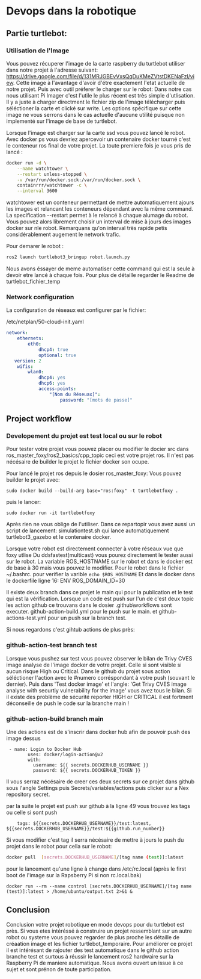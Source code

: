 # Devops dans la robotique


## Partie turtlebot:

###  Utilisation de l'Image

Vous pouvez récuperer l'image de la carte raspberry du turtlebot utiliser dans notre projet
à l'adresse suivant:  https://drive.google.com/file/d/131MRJGBEvVxsQqDuKMeZVtstDKENaFzl/view.
Cette image à l'avantage d'avoir d'étre exactement l'etat actuelle de notre projet.
Puis avec outil préferer le charger sur le robot:
Dans notre cas nous utilisant Pi Imager c'est l'utile le plus récent est très simple d'utlisation.
Il y a juste à charger directment le fichier zip de l'image télécharger puis séléctioner la carte et clické sur write.
Les options spécifique sur cette image ne vous serrons dans le cas actuelle d'aucune utilité puisque non implementé sur l'image de base de turtlebot.

Lorsque l'image est charger sur la carte ssd vous pouvez lancé le robot.
Avec docker ps vous devriez apercevoir un contenaire docker tourné c'est le conteneur ros final de votre projet.
La toute premiere fois je vous pris de lancé :

```BASH
docker run -d \
    --name watchtower \
    --restart unless-stopped \
    -v /var/run/docker.sock:/var/run/docker.sock \
    containrrr/watchtower -c \
    --interval 3600
```

watchtower est un conteneur permettant de mettre automatiquement ajours les images et relancant les conteneurs dépendant avec la même command. 
La specification --restart permet à le relancé à chaque alumage du robot.
Vous pouvez alors librement choisir un interval de mise à jours des images docker sur nle robot.
Remarquans qu'on interval très rapide petis considérablement augement le network trafic.

Pour demarer le robot :
```BASH
ros2 launch turtlebot3_bringup robot.launch.py
```
Nous avons éssayer de meme automatiser cette command qui est la seule à devoir etre lancé à chaque fois.
Pour plus de détaille regarder le Readme de turtlebot_fichier_temp

### Network configuration
 
La configuration de réseaux est configurer par le fichier:

/etc/netplan/50-cloud-init.yaml
```yaml
network:
    ethernets:
        eth0:
            dhcp4: true
            optional: true
   version: 2
    wifis:
        wlan0:
            dhcp4: yes
            dhcp6: yes
            access-points:
                "[Nom du Réseuax]":
                    password: "[mots de passe]"
```

## Project workflow

### Developement du projet est test local ou sur le robot

Pour tester votre projet vous pouvez placer ou modifier le docier src dans ros_master_foxy/ros2_basics/cpp_topic ceci est votre projet ros.
Il n'est pas nécésaire de builder le projet le fichier docker son ocupe.

Pour lancé le projet ros depuis le dosier ros_master_foxy: 
Vous pouvez builder le projet avec:
```
sudo docker build --build-arg base="ros:foxy" -t turtlebotfoxy . 
```
puis le lancer:
```
sudo docker run -it turtlebotfoxy
```
Après rien ne vous oblige de l'utiliser.
Dans ce repartopir vous avez aussi un script de lancement:
simulationtest.sh qui lance automatiquement  turtlebot3_gazebo et le contenaire docker.

Lorsque votre robot est directement connecter à votre réseaux vue que foxy utlise Du ddsfastest(multicast) vous pourez directement le tester aussi sur le robot.
La variable ROS_HOSTNAME sur le robot et dans le docker est de base à 30 mais vous pouvez le modifier.
Pour le robot dans le fichier ~/.bashrc.
pour verifier la varible ```echo $ROS_HOSTNAME```
Et dans le docker dans le dockerfile ligne 16: ENV ROS_DOMAIN_ID=30


Il existe deux branch dans ce projet le main qui pour la publication
et le test qui est la vérification. Lorsque un code est push sur l'un de c'est deux topic les action github ce trouvans dans le dosier
.github\workflows sont executer.
github-action-build.yml pour le push sur le main.
et github-actions-test.yml pour un push sur la branch test.

Si nous regardons c'est gihtub actions de plus près:

### github-action-test branch test

Lorsque vous pushez sur test vous pouvez observer le bilan de Trivy CVES image analyse de l'image docker de votre projet.
Celle si sont visible si aucun risque High ou Critical. Dans le github du projet sous action séléctioner l'action avec le #numero corréspondant à votre push (souvant le dernier).
Puis dans 'Test docker image' et l'angle: 'Get Trivy CVES image analyse with securtiy vulnerability for the image' vous avez tous le bilan.
Si il existe des problème de sécurité reporter HIGH or CRITICAL il est fortment déconseille de push le code sur la branche main !

### github-action-build branch main
Une des actions est de s'inscrir dans docker hub afin de pouvoir push des image dessus
```
 - name: Login to Docker Hub
        uses: docker/login-action@v2
        with:
          username: ${{ secrets.DOCKERHUB_USERNAME }}
          password: ${{ secrets.DOCKERHUB_TOKEN }}
```
Il vous serraz nécésaire de creer ces deux secrets sur ce projet dans github
sous l'angle Settings puis Secrets/variables/actions puis clicker sur a Nex repository secret.

par la suite le projet est push sur github à la ligne 49 vous trouvez les tags ou celle si sont push

```
    tags: ${{secrets.DOCKERHUB_USERNAME}}/test:latest, ${{secrets.DOCKERHUB_USERNAME}}/test:${{github.run_number}}
```

Si vous modifier c'est tag il serra nécésaire de mettre à jours le push du projet dans le robot pour cella sur le robot:
```BASH
docker pull  [secrets.DOCKERHUB_USERNAME]/[tag name (test)]:latest
```
pour le lancement qu'une ligne à change dans /etc/rc.local (après le first boot de l'image sur la Rapsberry Pi si non rc.local.bak)

```
docker run --rm --name control [secrets.DOCKERHUB_USERNAME]/[tag name (test)]:latest > /home/ubuntu/output.txt 2>&1 &
```


## Conclusion

Conclusion votre projet robotique en mode devops pour du turtlebot est près.
Si vous etes intéréssé à construire un projet ressemblant sur un autre robot ou systeme vous pouvez regarder de plus proche les détaille de créaation image et les fichier turtlebot_temporaire.
Pour améliorer ce projet il est intérésant de rajouter des test automatique dans le github action branche test et surtous à réussir le lancement ros2 hardwaire sur la Raspberry Pi de maniere automatique. Nous avons ouvert un issue à ce sujet et sont prénon de toute participation.